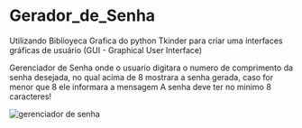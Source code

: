 # Gerador_de_Senha
 Utilizando Biblioyeca Grafica do python Tkinder para criar uma interfaces gráficas de usuário (GUI - Graphical User Interface)

 Gerenciador de Senha onde o usuario digitara o numero de comprimento da senha desejada,
 no qual acima de 8 mostrara a senha gerada, caso for menor que 8 ele informara a mensagem
 A senha deve ter no minimo 8 caracteres!

 ![gerenciador de senha](https://github.com/larads/Gerador_de_Senha/assets/104649185/0ab34cfb-3423-4127-aa32-18233091f643)

